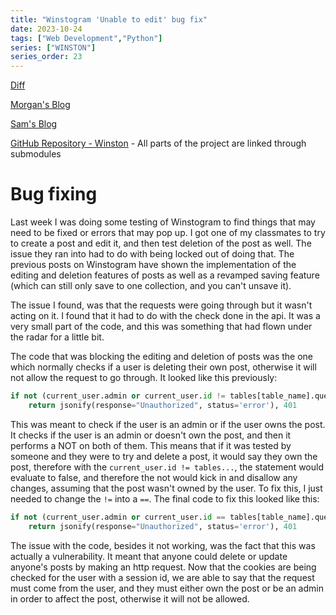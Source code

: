 ```yaml
---
title: "Winstogram 'Unable to edit' bug fix"
date: 2023-10-24
tags: ["Web Development","Python"]
series: ["WINSTON"]
series_order: 23
---
```


[Diff](https://github.com/joush007/Flask-Server-WINSTON/commit/7a7b6031542350a211519c2b5526712959714a1c)

[Morgan's Blog](https://Morgan-Potter.github.io)

[Sam's Blog](https://samsidebotham.com)

[GitHub Repository - Winston](https://github.com/joush007/WINSTON) - All parts of the project are linked through submodules

# Bug fixing

Last week I was doing some testing of Winstogram to find things that may need to be fixed or errors that may pop up. I got one of my classmates to try to create a post and edit it, and then test deletion of the post as well. The issue they ran into had to do with being locked out of doing that. The previous posts on Winstogram have shown the implementation of the editing and deletion features of posts as well as a revamped saving feature (which can still only save to one collection, and you can't unsave it).

The issue I found, was that the requests were going through but it wasn't acting on it. I found that it had to do with the check done in the api. It was a very small part of the code, and this was something that had flown under the radar for a little bit.

The code that was blocking the editing and deletion of posts was the one which normally checks if a user is deleting their own post, otherwise it will not allow the request to go through. It looked like this previously:

```py
if not (current_user.admin or current_user.id != tables[table_name].query.get(entry_id).user_id):
    return jsonify(response="Unauthorized", status='error'), 401
```

This was meant to check if the user is an admin or if the user owns the post. It checks if the user is an admin or doesn't own the post, and then it performs a NOT on both of them. This means that if it was tested by someone and they were to try and delete a post, it would say they own the post, therefore with the `current_user.id != tables...`, the statement would evaluate to false, and therefore the not would kick in and disallow any changes, assuming that the post wasn't owned by the user. To fix this, I just needed to change the `!=` into a `==`. The final code to fix this looked like this:

```py
if not (current_user.admin or current_user.id == tables[table_name].query.get(entry_id).user_id):
    return jsonify(response="Unauthorized", status='error'), 401
```

The issue with the code, besides it not working, was the fact that this was actually a vulnerability. It meant that anyone could delete or update anyone's posts by making an http request. Now that the cookies are being checked for the user with a session id, we are able to say that the request must come from the user, and they must either own the post or be an admin in order to affect the post, otherwise it will not be allowed.
